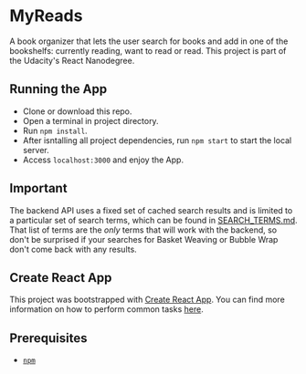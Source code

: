 # MyReads
A book organizer that lets the user search for books and add in one of the bookshelfs: currently reading, want to read or read. This project is part of the Udacity's React Nanodegree.

## Running the App
* Clone or download this repo.
* Open a terminal in project directory.
* Run `npm install`.
* After isntalling all project dependencies, run `npm start` to start the local server.
* Access `localhost:3000` and enjoy the App. 

## Important
The backend API uses a fixed set of cached search results and is limited to a particular set of search terms, which can be found in [SEARCH_TERMS.md](SEARCH_TERMS.md). That list of terms are the _only_ terms that will work with the backend, so don't be surprised if your searches for Basket Weaving or Bubble Wrap don't come back with any results.

## Create React App

This project was bootstrapped with [Create React App](https://github.com/facebookincubator/create-react-app). You can find more information on how to perform common tasks [here](https://github.com/facebookincubator/create-react-app/blob/master/packages/react-scripts/template/README.md).

## Prerequisites

* [`npm`](https://www.npmjs.com/)
